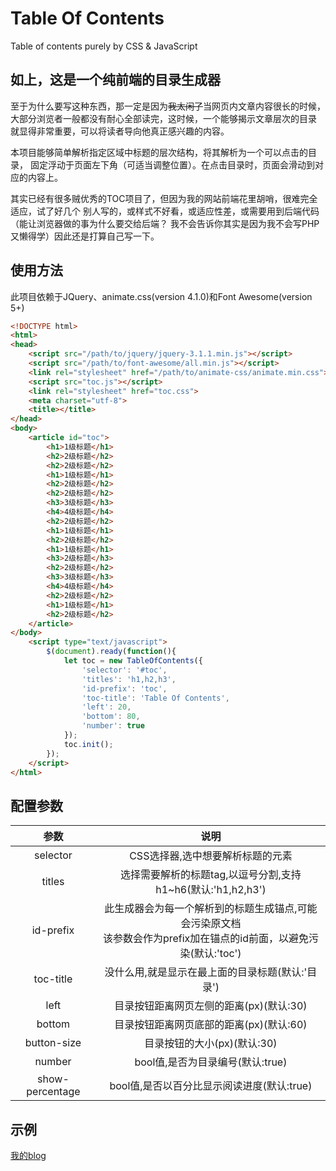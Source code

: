 # Table Of Contents
 Table of contents purely by CSS & JavaScript


## 如上，这是一个纯前端的目录生成器

至于为什么要写这种东西，那一定是因为<del>我太闲了</del>当网页内文章内容很长的时候，
大部分浏览者一般都没有耐心全部读完，这时候，一个能够揭示文章层次的目录
就显得非常重要，可以将读者导向他真正感兴趣的内容。

本项目能够简单解析指定区域中标题的层次结构，将其解析为一个可以点击的目录，
固定浮动于页面左下角（可适当调整位置）。在点击目录时，页面会滑动到对应的内容上。

其实已经有很多贼优秀的TOC项目了，但因为我的网站前端花里胡哨，很难完全适应，试了好几个
别人写的，或样式不好看，或适应性差，或需要用到后端代码（能让浏览器做的事为什么要交给后端？
我不会告诉你其实是因为我不会写PHP又懒得学）因此还是打算自己写一下。
## 使用方法

此项目依赖于JQuery、animate.css(version 4.1.0)和Font Awesome(version 5+)

```html
<!DOCTYPE html>
<html>
<head>
    <script src="/path/to/jquery/jquery-3.1.1.min.js"></script>
    <script src="/path/to/font-awesome/all.min.js"></script>
    <link rel="stylesheet" href="/path/to/animate-css/animate.min.css">
    <script src="toc.js"></script>
    <link rel="stylesheet" href="toc.css">
    <meta charset="utf-8">
    <title></title>
</head>
<body>
    <article id="toc">
        <h1>1级标题</h1>
        <h2>2级标题</h2>
        <h2>2级标题</h2>
        <h1>1级标题</h1>
        <h2>2级标题</h2>
        <h2>2级标题</h2>
        <h3>3级标题</h3>
        <h4>4级标题</h4>
        <h2>2级标题</h2>
        <h1>1级标题</h1>
        <h2>2级标题</h2>
        <h1>1级标题</h1>
        <h3>2级标题</h3>
        <h2>2级标题</h2>
        <h3>3级标题</h3>
        <h4>4级标题</h4>
        <h2>2级标题</h2>
        <h1>1级标题</h1>
        <h2>2级标题</h2>
    </article>
</body>
    <script type="text/javascript">
        $(document).ready(function(){
            let toc = new TableOfContents({
                'selector': '#toc',
                'titles': 'h1,h2,h3',
                'id-prefix': 'toc',
                'toc-title': 'Table Of Contents',
                'left': 20,
                'bottom': 80,
                'number': true
            });
            toc.init();
        });
    </script>
</html>
```

## 配置参数

|参数|说明|
|:---:|:---:|
|selector|CSS选择器,选中想要解析标题的元素|
|titles|选择需要解析的标题tag,以逗号分割,支持h1~h6(默认:'h1,h2,h3')|
|id-prefix|此生成器会为每一个解析到的标题生成锚点,可能会污染原文档<br>该参数会作为prefix加在锚点的id前面，以避免污染(默认:'toc')|
|toc-title|没什么用,就是显示在最上面的目录标题(默认:'目录')|
|left|目录按钮距离网页左侧的距离(px)(默认:30)|
|bottom|目录按钮距离网页底部的距离(px)(默认:60)|
|button-size|目录按钮的大小(px)(默认:30)|
|number|bool值,是否为目录编号(默认:true)|
|show-percentage|bool值,是否以百分比显示阅读进度(默认:true)|
## 示例

[我的blog](https://www.fyz666.xyz/)